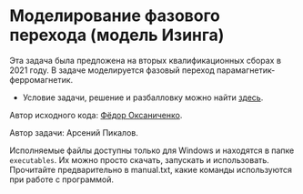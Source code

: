 # Моделирование фазового перехода (модель Изинга)

Эта задача была предложена на вторых квалификационных сборах в 2021 году. В задаче моделируется фазовый переход парамагнетик-ферромагнетик.
* Условие задачи, решение и разбалловку можно найти [здесь](https://pho.rs/p/243).

Автор исходного кода: [Фёдор Оксаниченко](https://github.com/OksanichenkoFedor).

Автор задачи: Арсений Пикалов.

Исполняемые файлы доступны только для Windows и находятся в папке ``executables``. Их можно просто скачать, запускать и использовать. Прочитайте предварительно в manual.txt, какие команды используются при работе с программой.